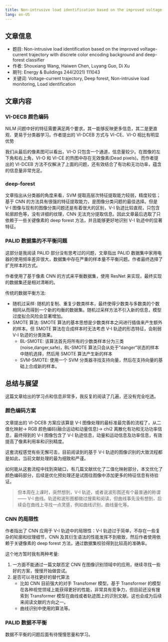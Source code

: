 ```yaml
---
title: Non-intrusive load identification based on the improved voltage-current trajectory with discrete color encoding background and deep-forest classifier(终)
lang: en-US
---
```


## 文章信息

- 题目: Non-intrusive load identification based on the improved voltage-current trajectory with discrete color encoding background and deep-forest classifier
- 作者: Shouxiang Wang, Haiwen Chen, Luyang Guo, Di Xu
- 期刊: Energy & Buildings 244(2021) 111043
- 关键词: Voltage-current trajectory, Deep forest, Non-intrusive load monitoring, Load identification

## 文章内容

### VI-DECB 颜色编码

NILM 问题中好的特征需要满足两个要求，其一能够反映更多信息，其二是更直观、更易于分类器学习。作者提出的 VI-DCEB 方式与 VI-CE、VI-O 相比有明显优势

<template>
  <img :src="$withBase('/images/0408-vidceb.png')" alt="叠加原理">
</template>

我们从最后的像素图可以看出，VI-O 只包含一个通道，信息量较少。在图像的左下角和右上角，VI-O 和 VI-CE 的热图中存在无效像素(Dead pixels)。而作者提出的 VI-DCEB 方法不仅解决了上面的问题，还有效结合了有功和无功功率，蕴含的信息量非常充足。

### deep-forest

文章指出从分类器的角度来看，SVM 提取高层次特征提取能力较弱，精度较低；基于 CNN 的方法具有很强的特征提取能力，是图像分类问题的最佳选择。但是 V-I 图像与现有的图像分类问题还是有着很大的区别，V-I 轨迹比较直观，只包含轮廓颜色等，没有详细的纹理，CNN 无法充分提取信息。因此文章最后选取了只依赖于一些关键像素的 deep forest 方法，并且能够更好地识别 V-I 轨迹中的显著特征。

### PALID 数据集的不平衡问题

这部分是我阅读 PALID 部分没有思考过的问题，文章指出 PALID 数据集中家用电器的使用频率差异很大，数据集中存在严重的样本量不平衡问题。作者最终选择了扩充样本的方式。

作者使用了基于像素 CNN 的方式来平衡数据集，使用 ResNet 来实现，最终实现的数据集还是相对清晰的。

<template>
  <img :src="$withBase('/images/0408cnn-data.png')" alt="叠加原理">
</template>

传统的数据平衡方法:

- 随机过采样: 随机的复制、重复少数类样本，最终使得少数类与多数类的个数相同从而得到一个新的均衡的数据集。随机过采样方法不引入新的信息，模型过度拟合风险会显著增加。
- SMOTE 算法: SMOTE 算法的基本思想是少数类样本之间进行插值来产生额外的样本。但 SMOTE 算法在合成样本时无法考虑 V-I 轨迹的形态特征，会削弱 V-I 轨迹的分类效果。
  - BL-SMOTE: 该算法首先将所有的少数类样本分为三类(noise,danger,safe)，BL-SMOTE 算法只会从处于”danger“状态的样本中随机选择，然后用 SMOTE 算法产生新的样本
  - SVM-SMOTE: 使用一个 SVM 分类器寻找支持向量，然后在支持向量的基础上合成新的样本。

## 总结与展望

这篇文章给出的学习点和信息非常多，我反复的阅读了几遍，还没有完全吃透。

### 颜色编码方案

文章提出的 VI-DCEB 方案应该算是 V-I 图像处理的最标准最完善的流程了，从二值化映射-> RGB 颜色编码(融合运动和动量信息)-> chi2 离散化有功和无功功率信息，最终得到的 V-I 图像包含了 V-I 轨迹信息，动量和运动信息及功率信息，有效提高了像素利用率和识别精度。

这套流程感觉有些无懈可击，目前阅读到的基于 V-I 轨迹的图像识别的大致流程都是如此，当前文献处理的最为细致和严谨。

如何能从这套流程中找到突破口，有几篇文献优化了二值化映射部分，本文优化了颜色编码部分，后续是优化预处理还是试图往图像中添加更多的特征信息有待验证。

> 但本周在上课时，突然想到，V-I 轨迹，或者说波形图还有个最普通的称谓 —— V-I 曲线。轨迹和波形图都做过搜索和阅读，但曲线事先没有想到，后续会在曲线上寻找一点灵感，例如曲线识别，曲线量化等。

### CNN 的局限性

作者指出了 CNN 应用于 V-I 轨迹中的局限性：V-I 轨迹过于简单，不存在一些复杂的轮廓和纹理细节，CNN 及其衍生语法的性能发挥不到极致，然后作者使用依赖于关键像素的 deep forest 方法，通过数据集校验得到比较高的准确率。

这个地方暂时我有两种考量:

1. 一方面不能通过一篇文献否定 CNN 在图像识别领域中的应用，继续寻找一些好的方案，慢慢开始做尝试。
2. 是否可以寻找更好的替代算法
   - 比如 CNN 目前强大的对手 Transfomer 模型。基于 Transformer 的模型在各种视觉领域上能获得更好的性能，非常具有竞争力，但目前还没有搜索到 Transformer 模型在曲线或者轨迹图上的识别文献。这也会成为后续来阅读文献的方向之一。
   - 曲线识别中使用的算法等。

### PALID 数据不平衡

数据不平衡的问题后面有待慢慢思量和学习。

